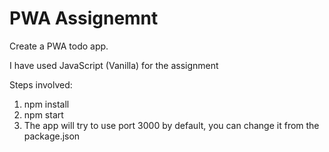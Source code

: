 # PWA Assignemnt
Create a PWA todo app.

I have used JavaScript (Vanilla) for the assignment

Steps involved:
1. npm install
2. npm start
3. The app will try to use port 3000 by default, you can change it from the package.json


